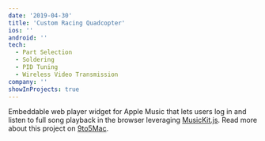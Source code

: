 ```yaml
---
date: '2019-04-30'
title: 'Custom Racing Quadcopter'
ios: ''
android: ''
tech:
  - Part Selection
  - Soldering
  - PID Tuning
  - Wireless Video Transmission
company: ''
showInProjects: true
---
```


Embeddable web player widget for Apple Music that lets users log in and listen to full song playback in the browser leveraging [MusicKit.js](https://developer.apple.com/documentation/musickitjs). Read more about this project on [9to5Mac](https://9to5mac.com/2018/06/03/apple-music-embeddable-web-player-listen-browser/).
